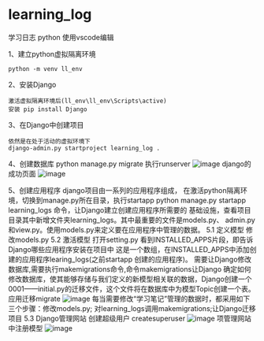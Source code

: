 # learning_log

学习日志 python
使用vscode编辑

1、建立python虚拟隔离环境

    python -m venv ll_env
    
2、安装Django

    激活虚拟隔离环境后(ll_env\ll_env\Scripts\active)
    安装 pip install Django
3、在Django中创建项目

    依然是在处于活动的虚拟环境下
    django-admin.py startproject learning_log .
    
4、创建数据库
    python manage.py migrate
    执行runserver
    ![image](https://github.com/yutao-turbo/learning_log/blob/master/image-dev/runserver.png)
    django的成功页面
    ![image](https://github.com/yutao-turbo/learning_log/blob/master/image-dev/django-welcome.png)
    
5、创建应用程序
    django项目由一系列的应用程序组成，
    在激活python隔离环境，切换到manage.py所在目录，执行startapp
    python manage.py startapp learning_logs 命令，让Django建立创建应用程序所需要的
    基础设施，查看项目目录其中新增文件夹learning_logs。其中最重要的文件是models.py、
    admin.py和view.py。使用models.py来定义要在应用程序中管理的数据。
    5.1 定义模型
        修改models.py
    5.2 激活模型
        打开setting.py 看到INSTALLED_APPS片段，即告诉Django哪些应用程序安装在项目中
        这是一个数组，在INSTALLED_APPS中添加创建的应用程序learing_logs(之前startapp
        创建的应用程序)。
        需要让Django修改数据库,需要执行makemigrations命令,命令makemigrations让Django
        确定如何修改数据库，使其能够存储与我们定义的新模型相关联的数据，Django创建一个
        0001——initial.py的迁移文件，这个文件将在数据库中为模型Topic创建一个表。
        应用迁移migrate
        ![image](https://github.com/yutao-turbo/learning_log/blob/master/image-dev/migrate.png)
        每当需要修改“学习笔记”管理的数据时，都采用如下三个步骤：修改models.py;
        对learning_logs调用makemigrations;让Django迁移项目
    5.3 Django管理网站
        创建超级用户
        createsuperuser
        ![image](https://github.com/yutao-turbo/learning_log/blob/master/image-dev/createsuperuser.png)
        项管理网站中注册模型
        ![image](https://github.com/yutao-turbo/learning_log/blob/master/image-dev/admin_welcome.png)



